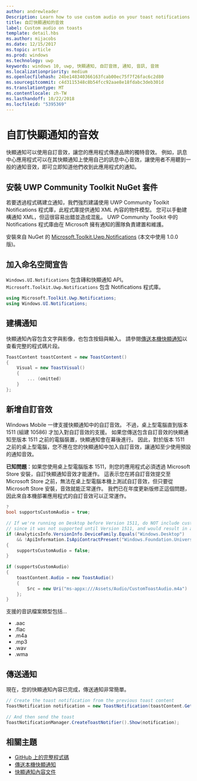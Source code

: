 ```yaml
---
author: andrewleader
Description: Learn how to use custom audio on your toast notifications.
title: 自訂快顯通知的音效
label: Custom audio on toasts
template: detail.hbs
ms.author: mijacobs
ms.date: 12/15/2017
ms.topic: article
ms.prod: windows
ms.technology: uwp
keywords: windows 10, uwp, 快顯通知, 自訂音效, 通知, 音訊, 音效
ms.localizationpriority: medium
ms.openlocfilehash: 24be148340366163fcab00ec75f7f26fac6c2d80
ms.sourcegitcommit: c4d3115348c8b54fcc92aae8e18fdabc3deb301d
ms.translationtype: MT
ms.contentlocale: zh-TW
ms.lasthandoff: 10/22/2018
ms.locfileid: "5395369"
---
```

# <a name="custom-audio-on-toasts"></a>自訂快顯通知的音效

快顯通知可以使用自訂音效，讓您的應用程式傳達品牌的獨特音效。 例如，訊息中心應用程式可以在其快顯通知上使用自己的訊息中心音效，讓使用者不用聽到一般的通知音效，即可立即知道他們收到此應用程式的通知。

## <a name="install-uwp-community-toolkit-nuget-package"></a>安裝 UWP Community Toolkit NuGet 套件

若要透過程式碼建立通知，我們強烈建議使用 UWP Community Toolkit Notifications 程式庫，此程式庫提供通知 XML 內容的物件模型。 您可以手動建構通知 XML，但這很容易出錯並造成混亂。 UWP Community Toolkit 中的 Notifications 程式庫由在 Microsoft 擁有通知的團隊負責建置和維護。

安裝來自 NuGet 的 [Microsoft.Toolkit.Uwp.Notifications](https://www.nuget.org/packages/Microsoft.Toolkit.Uwp.Notifications/) (本文中使用 1.0.0 版)。


## <a name="add-namespace-declarations"></a>加入命名空間宣告

`Windows.UI.Notifications` 包含磚和快顯通知 API。 `Microsoft.Toolkit.Uwp.Notifications` 包含 Notifications 程式庫。

```csharp
using Microsoft.Toolkit.Uwp.Notifications;
using Windows.UI.Notifications;
```


## <a name="construct-the-notification"></a>建構通知

快顯通知內容包含文字與影像，也包含按鈕與輸入。 請參閱[傳送本機快顯通知](send-local-toast.md)以查看完整的程式碼片段。

```csharp
ToastContent toastContent = new ToastContent()
{
    Visual = new ToastVisual()
    {
        ... (omitted)
    }
};
```


## <a name="add-the-custom-audio"></a>新增自訂音效

Windows Mobile 一律支援快顯通知中的自訂音效。 不過，桌上型電腦直到版本 1511 (組建 10586) 才加入對自訂音效的支援。 如果您傳送包含自訂音效的快顯通知至版本 1511 之前的電腦裝置，快顯通知會在幕後進行。 因此，對於版本 1511 之前的桌上型電腦，您不應在您的快顯通知中加入自訂音效，讓通知至少使用預設的通知音效。

**已知問題**：如果您使用桌上型電腦版本 1511，則您的應用程式必須透過 Microsoft Store 安裝，自訂快顯通知音效才能運作。 這表示您在將自訂音效提交至 Microsoft Store 之前，無法在桌上型電腦本機上測試自訂音效，但只要從 Microsoft Store 安裝，音效就能正常運作。 我們已在年度更新版修正這個問題，因此來自本機部署應用程式的自訂音效可以正常運作。

```csharp
?
bool supportsCustomAudio = true;
 
// If we're running on Desktop before Version 1511, do NOT include custom audio
// since it was not supported until Version 1511, and would result in a silent toast.
if (AnalyticsInfo.VersionInfo.DeviceFamily.Equals("Windows.Desktop")
    && !ApiInformation.IsApiContractPresent("Windows.Foundation.UniversalApiContract", 2))
{
    supportsCustomAudio = false;
}
 
if (supportsCustomAudio)
{
    toastContent.Audio = new ToastAudio()
    {
        Src = new Uri("ms-appx:///Assets/Audio/CustomToastAudio.m4a")
    };
}
```

支援的音訊檔案類型包括...

- .aac
- .flac
- .m4a
- .mp3
- .wav
- .wma


## <a name="send-the-notification"></a>傳送通知

現在，您的快顯通知內容已完成，傳送通知非常簡單。

```csharp
// Create the toast notification from the previous toast content
ToastNotification notification = new ToastNotification(toastContent.GetXml());
             
// And then send the toast
ToastNotificationManager.CreateToastNotifier().Show(notification);
```


## <a name="related-topics"></a>相關主題

- [GitHub 上的完整程式碼](https://github.com/WindowsNotifications/quickstart-toast-with-custom-audio)
- [傳送本機快顯通知](send-local-toast.md)
- [快顯通知內容文件](adaptive-interactive-toasts.md)